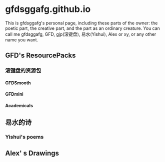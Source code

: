 # gfdsggafg.github.io
This is gfdsggafg's personal page, including these parts of the owner:
the poetic part, the creative part, and the part as an ordinary creature.
You can call me gfdsggafg, GFD, gjp(滚键盘), 易水(Yishui), Alex or xy, or any other name you want.
## GFD's ResourcePacks
### 滚键盘的资源包
#### GFDSmooth
#### GFDmini
#### Academicals
## 易水的诗
### Yishui's poems
## Alex' s Drawings
